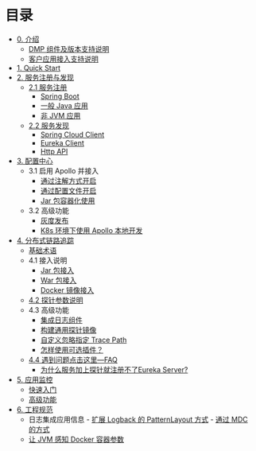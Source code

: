 # 目录
- [0. 介绍](README.md)
  - [DMP 组件及版本支持说明](DMP-version.md)
  - [客户应用接入支持说明](Support-Lists.md)
- [1. Quick Start](quick-start/README.md) 
- [2. 服务注册与发现](eureka/README.md)
  - [2.1 服务注册](eureka/register.md) 
	  - [Spring Boot](eureka/springboot.md)
	  - [一般 Java 应用](eureka/jvm.md)
	  - [非 JVM 应用](eureka/non_jvm.md)
  - [2.2 服务发现](eureka/discovey.md)
	  - [Spring Cloud Client](eureka/spring-cloud-client.md)
	  - [Eureka Client](eureka/eureka-client.md)
	  - [Http API](eureka/api.md)
- [3. 配置中心](apollo/README.md)
  - 3.1 启用 Apollo 并接入
     - [通过注解方式开启](apollo/annotation.md)
     - [通过配置文件开启](apollo/bootstrap.md)
     - [Jar 包容器化使用](apollo/docker.md)
  - 3.2 高级功能
     - [灰度发布](apollo/Apollo-GrayRule.md)
     - [K8s 环境下使用 Apollo 本地开发](apollo/Apollo-ConfigSerivce-In-Docker-k8s.md)
- [4. 分布式链路追踪](skywalking/README.md)
  - [基础术语](skywalking/base.md)
  - 4.1 接入说明
     - [Jar 包接入](skywalking/jar.md)
     - [War 包接入](skywalking/war.md)
     - [Docker 镜像接入](skywalking/docker.md)
  - [4.2 探针参数说明](skywalking/agent-settings.md)
  - 4.3 高级功能
     - [集成日志组件](skywalking/integration-log4j.md)
     - [构建通用探针镜像](skywalking/common-agent-image.md)
     - [自定义忽略指定 Trace Path](skywalking/trace-ignore.md)
     - [怎样使用可选插件？](skywalking/optional-plugins/README.md)
  - [4.4 遇到问题点击这里—FAQ](skywalking/faq/README.md)
  	  - [为什么服务加上探针就注册不了Eureka Server?](skywalking/faq/eureka-server-error.md)
- [5. 应用监控](ac-collector/README.md)
  - [快速入门](ac-collector/QuickStart.md)
  - [高级功能](ac-collector/AdvancedFeatures.md)
- [6. 工程规范](spec/README.md)
  - 日志集成应用信息
  		- [扩展 Logback 的 PatternLayout 方式](spec/patternLayout.md)
  		- [通过 MDC 的方式](spec/MDC.md)
  - [让 JVM 感知 Docker 容器参数](spec/jvm-docker.md)